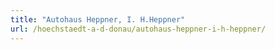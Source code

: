 ```yaml
---
title: "Autohaus Heppner, I. H.Heppner"
url: /hoechstaedt-a-d-donau/autohaus-heppner-i-h-heppner/
---
```

